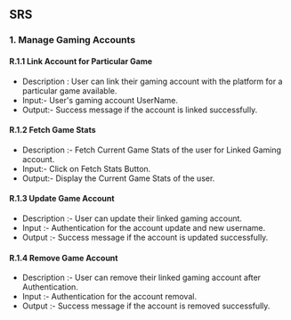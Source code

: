 ## SRS

### 1. Manage Gaming Accounts

#### R.1.1 Link Account for Particular Game

- Description : User can link their gaming account with the platform for a particular game available.
- Input:- User's gaming account UserName.
- Output:- Success message if the account is linked successfully.
  
#### R.1.2 Fetch Game Stats
- Description :- Fetch Current Game Stats of the user for Linked Gaming account.
- Input:- Click on Fetch Stats Button.
- Output:- Display the Current Game Stats of the user.

#### R.1.3 Update Game Account
- Description :- User can update their linked gaming account.
- Input :- Authentication for the account update and new username.
- Output :- Success message if the account is updated successfully.

#### R.1.4 Remove Game Account
- Description :- User can remove their linked gaming account after Authentication.
- Input :- Authentication for the account removal.
- Output :- Success message if the account is removed successfully.